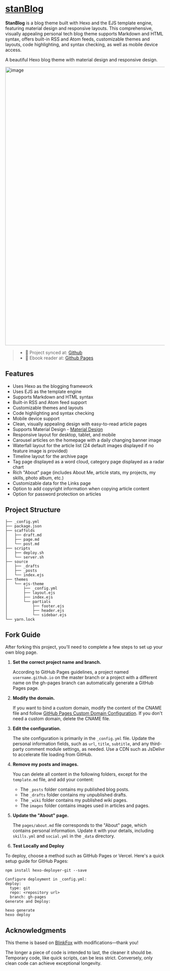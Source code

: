 # [stanBlog](https://stan370.github.io/)
**StanBlog** is a blog theme built with Hexo and the EJS template engine, featuring material design and responsive layouts. This comprehensive, visually appealing personal tech blog theme supports Markdown and HTML syntax, offers built-in RSS and Atom feeds, customizable themes and layouts, code highlighting, and syntax checking, as well as mobile device access.

A beautiful Hexo blog theme with material design and responsive design.

<img width="878" alt="image" src="https://github.com/Stan370/stan370.github.io/assets/56168768/bf7c495d-a51c-4c2b-a454-7a66aa036b86">

> - 🔁 Project synced at: [Github](https://github.com/Stan370/stan370.github.io/) 
> - 📖 Ebook reader at: [Github Pages](https://stan370.github.io//) 

## Features

*   Uses Hexo as the blogging framework
*   Uses EJS as the template engine
*   Supports Markdown and HTML syntax
*   Built-in RSS and Atom feed support
*   Customizable themes and layouts
*   Code highlighting and syntax checking
*   Mobile device support
*   Clean, visually appealing design with easy-to-read article pages
*   Supports Material Design - [Material Design](https://material.io/)
*   Responsive layout for desktop, tablet, and mobile
*   Carousel articles on the homepage with a daily changing banner image
*   Waterfall layout for the article list (24 default images displayed if no feature image is provided)
*   Timeline layout for the archive page
*   Tag page displayed as a word cloud, category page displayed as a radar chart
*   Rich "About" page (includes About Me, article stats, my projects, my skills, photo album, etc.)
*   Customizable data for the Links page
*   Option to add copyright information when copying article content
*   Option for password protection on articles

## Project Structure
```
├── _config.yml
├── package.json
├── scaffolds
│   ├── draft.md
│   ├── page.md
│   └── post.md
├── scripts
│   ├── deploy.sh
│   └── server.sh
├── source
│   ├── _drafts
│   ├── _posts
│   └── index.ejs
├── themes
│   └── ejs-theme
│       ├── _config.yml
│       ├── layout.ejs
│       ├── index.ejs
│       └── partials
│           ├── footer.ejs
│           ├── header.ejs
│           └── sidebar.ejs
└── yarn.lock
```

## Fork Guide

After forking this project, you'll need to complete a few steps to set up your own blog page.

1. **Set the correct project name and branch.**

   According to GitHub Pages guidelines, a project named `username.github.io` on the master branch or a project with a different name on the gh-pages branch can automatically generate a GitHub Pages page.

2. **Modify the domain.**

   If you want to bind a custom domain, modify the content of the CNAME file and follow [GitHub Pages Custom Domain Configuration](https://docs.github.com/pages/configuring-a-custom-domain-for-your-github-pages-site). If you don't need a custom domain, delete the CNAME file.

3. **Edit the configuration.**

   The site configuration is primarily in the `_config.yml` file. Update the personal information fields, such as `url`, `title`, `subtitle`, and any third-party comment module settings, as needed. Use a CDN such as JsDelivr to accelerate file loading from GitHub.

4. **Remove my posts and images.**

   You can delete all content in the following folders, except for the `template.md` file, and add your content:

   * The `_posts` folder contains my published blog posts.
   * The `_drafts` folder contains my unpublished drafts.
   * The `_wiki` folder contains my published wiki pages.
   * The `images` folder contains images used in articles and pages.

5. **Update the "About" page.**

   The `pages/about.md` file corresponds to the "About" page, which contains personal information. Update it with your details, including `skills.yml` and `social.yml` in the `_data` directory.

6. **Test Locally and Deploy**

To deploy, choose a method such as GitHub Pages or Vercel. Here's a quick setup guide for GitHub Pages:

```
npm install hexo-deployer-git --save

Configure deployment in _config.yml:
deploy:
  type: git
  repo: <repository url>
  branch: gh-pages
Generate and Deploy:

hexo generate
hexo deploy
```

## Acknowledgments

This theme is based on [BlinkFox](http://blinkfox.com/) with modifications—thank you!

The longer a piece of code is intended to last, the cleaner it should be. Temporary code, like quick scripts, can be less strict. Conversely, only clean code can achieve exceptional longevity.
